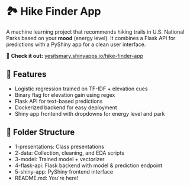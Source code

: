# 🏞️ Hike Finder App

A machine learning project that recommends hiking trails in U.S. National Parks based on your **mood** (energy level). It combines a Flask API for predictions with a PyShiny app for a clean user interface.

🔗 **Check it out:** [yesitsmary.shinyapps.io/hike-finder-app](https://yesitsmary.shinyapps.io/hike-finder-app/)

## 🧪 Features

- Logistic regression trained on TF-IDF + elevation cues
- Binary flag for elevation gain using regex
- Flask API for text-based predictions
- Dockerized backend for easy deployment
- Shiny app frontend with dropdowns for energy level and park

## 📁 Folder Structure
- 1-presentations: Class presentations
- 2-data: Collection, cleaning, and EDA scripts
- 3-model: Trained model + vectorizer
- 4-flask-api: Flask backend with model & prediction endpoint
- 5-shiny-app: PyShiny frontend interface
- README.md: You're here!
